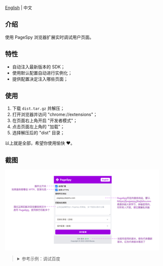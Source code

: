 [English](./README.md) | 中文

## 介绍

使用 PageSpy 浏览器扩展实时调试用户页面。

## 特性

- 自动注入最新版本的 SDK；
- 使用默认配置自动进行实例化；
- 提供配置决定注入哪些页面；

## 使用

1. 下载 `dist.tar.gz` 并解压；
2. 打开浏览器并访问 "chrome://extensions"；
3. 在页面右上角开启 "开发者模式"；
4. 点击页面左上角的 "加载"；
5. 选择解压后的 "dist" 目录；

以上就是全部，希望你使用愉快 ❤️。

## 截图

<img src="../../.github/assets/extension-zh.png" />

<blockquote>
  <details>
    <summary>参考示例：调试百度</summary>
    <img src="../../.github/assets/debug-baidu.png" />
  </details>
</blockquote>